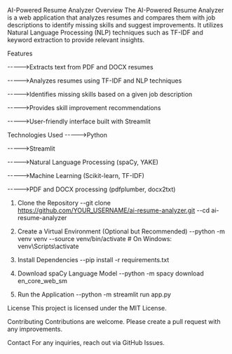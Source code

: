 AI-Powered Resume Analyzer
Overview
The AI-Powered Resume Analyzer is a web application that analyzes resumes and compares them with job descriptions to identify missing skills and suggest improvements. It utilizes Natural Language Processing (NLP) techniques such as TF-IDF and keyword extraction to provide relevant insights.

Features

----->Extracts text from PDF and DOCX resumes

----->Analyzes resumes using TF-IDF and NLP techniques

----->Identifies missing skills based on a given job description

----->Provides skill improvement recommendations

----->User-friendly interface built with Streamlit

Technologies Used
----->Python

----->Streamlit

----->Natural Language Processing (spaCy, YAKE)

----->Machine Learning (Scikit-learn, TF-IDF)

----->PDF and DOCX processing (pdfplumber, docx2txt)

1. Clone the Repository
--git clone https://github.com/YOUR_USERNAME/ai-resume-analyzer.git
--cd ai-resume-analyzer

2. Create a Virtual Environment (Optional but Recommended)
--python -m venv venv
--source venv/bin/activate   # On Windows: venv\Scripts\activate

3. Install Dependencies
--pip install -r requirements.txt

4. Download spaCy Language Model
--python -m spacy download en_core_web_sm

5. Run the Application
--python -m streamlit run app.py

License
This project is licensed under the MIT License.

Contributing
Contributions are welcome. Please create a pull request with any improvements.

Contact
For any inquiries, reach out via GitHub Issues.
